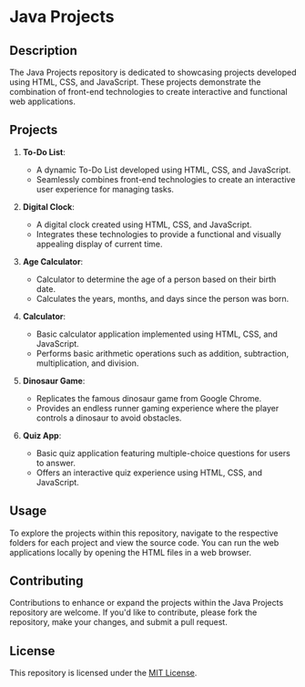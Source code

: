 # Java Projects

## Description

The Java Projects repository is dedicated to showcasing projects developed using HTML, CSS, and JavaScript. These projects demonstrate the combination of front-end technologies to create interactive and functional web applications.

## Projects

1. **To-Do List**:
   - A dynamic To-Do List developed using HTML, CSS, and JavaScript.
   - Seamlessly combines front-end technologies to create an interactive user experience for managing tasks.

2. **Digital Clock**:
   - A digital clock created using HTML, CSS, and JavaScript.
   - Integrates these technologies to provide a functional and visually appealing display of current time.

3. **Age Calculator**:
   - Calculator to determine the age of a person based on their birth date.
   - Calculates the years, months, and days since the person was born.

4. **Calculator**:
   - Basic calculator application implemented using HTML, CSS, and JavaScript.
   - Performs basic arithmetic operations such as addition, subtraction, multiplication, and division.

5. **Dinosaur Game**:
   - Replicates the famous dinosaur game from Google Chrome.
   - Provides an endless runner gaming experience where the player controls a dinosaur to avoid obstacles.

6. **Quiz App**:
   - Basic quiz application featuring multiple-choice questions for users to answer.
   - Offers an interactive quiz experience using HTML, CSS, and JavaScript.

## Usage

To explore the projects within this repository, navigate to the respective folders for each project and view the source code. You can run the web applications locally by opening the HTML files in a web browser.

## Contributing

Contributions to enhance or expand the projects within the Java Projects repository are welcome. If you'd like to contribute, please fork the repository, make your changes, and submit a pull request.

## License

This repository is licensed under the [MIT License](LICENSE).
